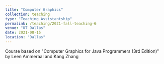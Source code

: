 ```yaml
---
title: "Computer Graphics"
collection: teaching
type: "Teaching Assistantship"
permalink: /teaching/2021-fall-teaching-6
venue: "UT Dallas"
date: 2021-08-15
location: "Dallas"
---
```


Course based on "Computer Graphics for Java Programmers (3rd Edition)" by Leen Ammeraal and Kang Zhang
